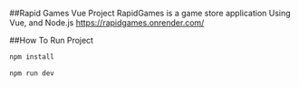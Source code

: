 ##Rapid Games Vue Project
RapidGames is a game store application Using Vue, and Node.js
https://rapidgames.onrender.com/

##How To Run Project

```sh
npm install
```
```sh
npm run dev
```

